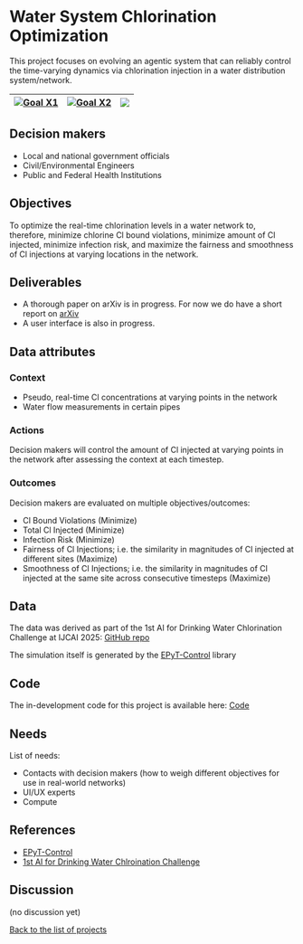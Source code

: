 # Water System Chlorination Optimization

<!-- Describe the project in one sentence, e.g. A project that... -->
This project focuses on evolving an agentic system that can reliably control the time-varying dynamics via chlorination injection in a water distribution system/network.

<!-- Note: using reference-style links to let Jekyll's relative links
convert them to .html in GitHub pages -->
[goal_X1_link]: ../goals/goal_06.md
[goal_X2_link]: ../goals/goal_11.md

<!-- Insert SDG Icons and links-->
| [![Goal X1](../images/sdgs/E-WEB-Goal-06.png)][goal_X1_link] | [![Goal X2](../images/sdgs/E-WEB-Goal-11.png)][goal_X2_link] | ![](../images/sdgs/empty.png) |
|------------------------------------------------------|------------------------------------------------------|-------------------------------|

## Decision makers

<!-- List decision makers that could use this project-->
- Local and national government officials
- Civil/Environmental Engineers
- Public and Federal Health Institutions

## Objectives
<!-- Describe the objectives of the project in one sentence -->
To optimize the real-time chlorination levels in a water network to, therefore, minimize chlorine Cl bound violations, minimize amount of Cl injected, minimize infection risk, and maximize the fairness and smoothness of Cl injections at varying locations in the network.

## Deliverables

<!-- Provide links to the deliverables of the project -->
<!-- For instance, a link to the interactive application -->
- A thorough paper on arXiv is in progress. For now we do have a short report on [arXiv](https://arxiv.org/abs/2508.19173)
- A user interface is also in progress.

## Data attributes

### Context

<!-- Describe the situation decision makers are in when then have to make a decision -->

- Pseudo, real-time Cl concentrations at varying points in the network
- Water flow measurements in certain pipes

### Actions

<!-- Describe what the decision makers can do achieve their objectives -->
Decision makers will control the amount of Cl injected at varying points in the network after assessing the context at each timestep.

### Outcomes

<!-- Describe the metrics decision makers are trying to optimize, on which they are evaluated -->
Decision makers are evaluated on multiple objectives/outcomes:

- Cl Bound Violations (Minimize)
- Total Cl Injected (Minimize)
- Infection Risk (Minimize)
- Fairness of Cl Injections; i.e. the similarity in magnitudes of Cl injected at different sites (Maximize)
- Smoothness of Cl Injections; i.e. the similarity in magnitudes of Cl injected at the same site across consecutive timesteps (Maximize)

## Data

<!-- Describe the data that is used to evaluate the decisions -->
The data was derived as part of the 1st AI for Drinking Water Chlorination Challenge at IJCAI 2025: [GitHub repo](https://github.com/WaterFutures/AI-for-Drinking-Water-Chlorination-Challenge-IJCAI-25)

The simulation itself is generated by the [EPyT-Control](https://pypi.org/project/epyt-control/) library

## Code

<!-- Point to the repo that contains the code -->
The in-development code for this project is available here: [Code](https://github.com/rivmons/aichlor-ijcai25/tree/main)

## Needs
<!-- What kind of help is currently needed for this project? -->

List of needs:
- Contacts with decision makers (how to weigh different objectives for use in real-world networks)
- UI/UX experts
- Compute

## References

<!-- Provide a list of references or other resources used in the project -->
- [EPyT-Control](https://pypi.org/project/epyt-control/)
- [1st AI for Drinking Water Chlroination Challenge](https://github.com/rivmons/aichlor-ijcai25/tree/main)


## Discussion

<!-- Provide a link to a space for discussion or comments -->
(no discussion yet)

[Back to the list of projects](../README.md)
